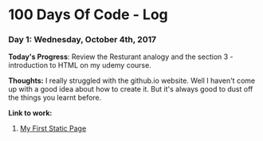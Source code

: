 # 100 Days Of Code - Log

### Day 1: Wednesday, October 4th, 2017

**Today's Progress**: Review the Resturant analogy and the section 3 - introduction to HTML on my udemy course.

**Thoughts:** I really struggled with the github.io website. Well I haven't come up with a good idea about how to create it. But it's always good to dust off the things you learnt before.

**Link to work:** 
1. [My First Static Page](https://codepen.io/linsong/pen/JJXrpp)
